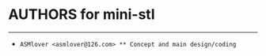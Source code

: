 # **AUTHORS for mini-stl** #
***

* `ASMlover <asmlover@126.com> ** Concept and main design/coding`
